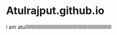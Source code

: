 # Atulrajput.github.io
i am atulllllllllllllllllllllllllllllllllllllllllllllllllllllllllllllllllllll

